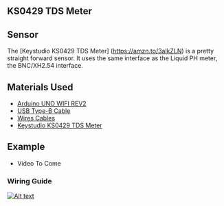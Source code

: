 ## KS0429 TDS Meter

## Sensor
The [Keystudio KS0429 TDS Meter] (https://amzn.to/3alkZLN) is a pretty straight forward sensor. It uses the same interface as the Liquid PH meter, the BNC/XH2.54 interface.

## Materials Used
 - [Arduino UNO WIFI REV2](https://amzn.to/3bXp0qw) 
 - [USB Type-B Cable](https://amzn.to/3yrHfMk) 
 - [Wires Cables](https://amzn.to/3ykkRnR) 
 - [Keystudio KS0429 TDS Meter](https://amzn.to/3alkZLN)
    
## Example
- Video To Come

### Wiring Guide
[![Alt text](https://goprogro.com/wp-content/uploads/2022/07/KS0429-Arduino-sm-1.png "Title")](https://goprogro.com/code/ks0429-tds-meter/)
